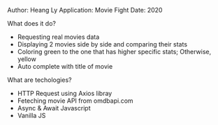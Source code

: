Author: Heang Ly
Application: Movie Fight
Date: 2020

What does it do?
  - Requesting real movies data
  - Displaying 2 movies side by side and comparing their stats
  - Coloring green to the one that has higher specific stats; Otherwise, yellow
  - Auto complete with title of movie

What are techologies?
  - HTTP Request using Axios libray
  - Feteching movie API from omdbapi.com
  - Async & Await Javascript
  - Vanilla JS